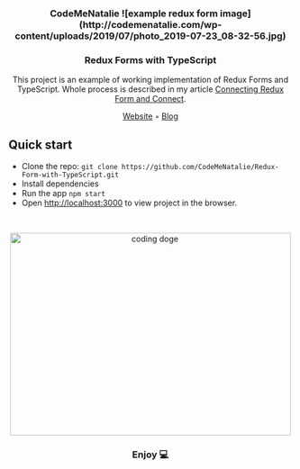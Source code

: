 <p align="center">
  <h3 align="center">CodeMeNatalie</3>
![example redux form image](http://codemenatalie.com/wp-content/uploads/2019/07/photo_2019-07-23_08-32-56.jpg)
  <h3 align="center">Redux Forms with TypeScript</h3>
  <p align="center">This project is an example of working implementation of Redux Forms and TypeScript. Whole process is described in my article <a href="codemenatalie.com/blog/connecting-redux-form-and-connect" target="_blank">Connecting Redux Form and Connect</a>.</p>
  <p align="center">
  <a href="https://codemenatalie.com">Website</a> ◦ <a href="http://codemenatalie.com/blog">Blog</a>
	</p>
</p>


## Quick start

- Clone the repo: `git clone https://github.com/CodeMeNatalie/Redux-Form-with-TypeScript.git`
- Install dependencies
- Run the app `npm start`
- Open [http://localhost:3000](http://localhost:3000) to view project in the browser.

<br>
<p align="center">
<img src="https://media.giphy.com/media/mCRJDo24UvJMA/giphy.gif" alt="coding doge" width=498 height=360>
<h3 align="center">Enjoy 💻</h3>
</p>
